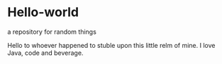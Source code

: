 # Hello-world
a repository for random things

Hello to whoever happened to stuble upon this little relm of mine.
I love Java, code and beverage.
